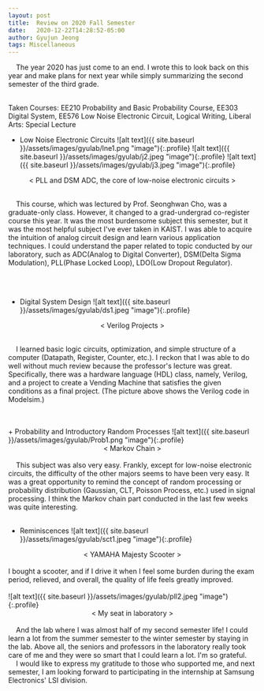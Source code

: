 ```yaml
---
layout: post
title:  Review on 2020 Fall Semester
date:   2020-12-22T14:28:52-05:00
author: Gyujun Jeong
tags: Miscellaneous
---
```


&nbsp;&nbsp;&nbsp;&nbsp;The year 2020 has just come to an end. I wrote this to look back on this year and make plans for next year while simply summarizing the second semester of the third grade.
<br>
<br>

Taken Courses: EE210 Probability and Basic Probability Course, EE303 Digital System, EE576 Low Noise Electronic Circuit, Logical Writing, Liberal Arts: Special Lecture
<br>

+ Low Noise Electronic Circuits
![alt text]({{ site.baseurl }}/assets/images/gyulab/lne1.png "image"){:.profile}
![alt text]({{ site.baseurl }}/assets/images/gyulab/j2.jpeg "image"){:.profile}
![alt text]({{ site.baseurl }}/assets/images/gyulab/j3.jpeg "image"){:.profile}

<center>< PLL and DSM ADC, the core of low-noise electronic circuits ></center><br>

&nbsp;&nbsp;&nbsp;&nbsp;This course, which was lectured by Prof. Seonghwan Cho, was a graduate-only class. However, it changed to a grad-undergrad co-register course this year. It was the most burdensome subject this semester, but it was the most helpful subject I've ever taken in KAIST. I was able to acquire the intuition of analog circuit design and learn various application techniques. I could understand the paper related to topic conducted by our laboratory, such as ADC(Analog to Digital Converter), DSM(Delta Sigma Modulation), PLL(Phase Locked Loop), LDO(Low Dropout Regulator).


<br>
<br>

+ Digital System Design
![alt text]({{ site.baseurl }}/assets/images/gyulab/ds1.jpeg "image"){:.profile}
<center>< Verilog Projects ></center><br>

&nbsp;&nbsp;&nbsp;&nbsp;I learned basic logic circuits, optimization, and simple structure of a computer (Datapath, Register, Counter, etc.). I reckon that I was able to do well without much review because the professor's lecture was great. Specifically, there was a hardware language (HDL) class, namely, Verilog, and a project to create a Vending Machine that satisfies the given conditions as a final project. (The picture above shows the Verilog code in Modelsim.)



<br>
<br>
+ Probability and Introductory Random Processes
![alt text]({{ site.baseurl }}/assets/images/gyulab/Prob1.png "image"){:.profile}
<center>< Markov Chain ></center><br>
&nbsp;&nbsp;&nbsp;&nbsp;This subject was also very easy. Frankly, except for low-noise electronic circuits, the difficulty of the other majors seems to have been very easy. It was a great opportunity to remind the concept of random processing or probability distribution (Gaussian, CLT, Poisson Process, etc.) used in signal processing. I think the Markov chain part conducted in the last few weeks was quite interesting.


<br>
<br>

+ Reminiscences
![alt text]({{ site.baseurl }}/assets/images/gyulab/sct1.jpeg "image"){:.profile}
<center>< YAMAHA Majesty Scooter ></center><br>
I bought a scooter, and if I drive it when I feel some burden during the exam period, relieved, and overall, the quality of life feels greatly improved.

<br>
<br>
![alt text]({{ site.baseurl }}/assets/images/gyulab/pll2.jpeg "image"){:.profile}
<center>< My seat in laboratory ></center><br>
&nbsp;&nbsp;&nbsp;&nbsp;And the lab where I was almost half of my second semester life! I could learn a lot from the summer semester to the winter semester by staying in the lab. Above all, the seniors and professors in the laboratory really took care of me and they were so smart that I could learn a lot. I'm so grateful. 

<br>
&nbsp;&nbsp;&nbsp;&nbsp;I would like to express my gratitude to those who supported me, and next semester, I am looking forward to participating in the internship at Samsung Electronics' LSI division.
